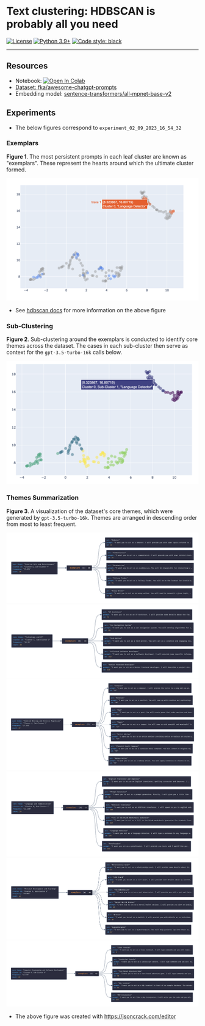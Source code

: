 # Text clustering: HDBSCAN is probably all you need

[![License](https://img.shields.io/badge/License-Apache_2.0-green.svg)](https://github.com/daniel-furman/Polyglot-or-Not/blob/main/LICENSE) 
[![Python 3.9+](https://img.shields.io/badge/python-3.9+-blue.svg)](https://www.python.org/downloads/release/python-390/) 
[![Code style: black](https://img.shields.io/badge/code%20style-black-000000.svg)](https://github.com/psf/black) 

---

## Resources

* Notebook: <a target="_blank" href="https://colab.research.google.com/github/daniel-furman/awesome-chatgpt-prompts-clustering/blob/main/awesome-chatgpt-prompts-clustering.ipynb"> <img src="https://colab.research.google.com/assets/colab-badge.svg" alt="Open In Colab"/>
* Dataset: [fka/awesome-chatgpt-prompts](https://huggingface.co/datasets/fka/awesome-chatgpt-prompts)
* Embedding model: [sentence-transformers/all-mpnet-base-v2](https://huggingface.co/sentence-transformers/all-mpnet-base-v2)

## Experiments

* The below figures correspond to `experiment_02_09_2023_16_54_32`

### Exemplars

**Figure 1**. The most persistent prompts in each leaf cluster are known as "exemplars". These represent the hearts around which the ultimate cluster formed.

![](assets/experiment_02_09_2023_16_54_32/exemplars_viz_1.png)

* See [hdbscan docs](https://hdbscan.readthedocs.io/en/latest/soft_clustering_explanation.html#distance-based-membership) for more information on the above figure

### Sub-Clustering

**Figure 2**. Sub-clustering around the exemplars is conducted to identify core themes across the dataset. The cases in each sub-cluster then serve as context for the `gpt-3.5-turbo-16k` calls below.

![](assets/experiment_02_09_2023_16_54_32/exemplars_viz_2.png)

### Themes Summarization

**Figure 3**. A visualization of the dataset's core themes, which were generated by `gpt-3.5-turbo-16k`. Themes are arranged in descending order from most to least frequent. 

![](assets/experiment_02_09_2023_16_54_32/cluster1_subcluster4.png)
![](assets/experiment_02_09_2023_16_54_32/cluster1_subcluster2.png)
![](assets/experiment_02_09_2023_16_54_32/cluster1_subcluster5.png)
![](assets/experiment_02_09_2023_16_54_32/cluster0_subcluster1.png)
![](assets/experiment_02_09_2023_16_54_32/cluster1_subcluster3.png)
![](assets/experiment_02_09_2023_16_54_32/cluster0_subcluster0.png)

* The above figure was created with https://jsoncrack.com/editor
